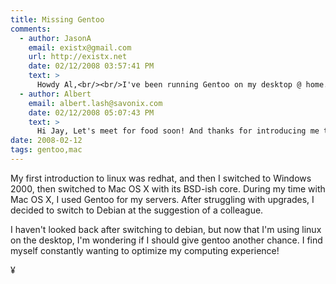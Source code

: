 ```yaml
---
title: Missing Gentoo
comments:
  - author: JasonA
    email: existx@gmail.com
    url: http://existx.net
    date: 02/12/2008 03:57:41 PM
    text: >
      Howdy Al,<br/><br/>I've been running Gentoo on my desktop @ home. More flexibility for me to optimize my machine with fairly recent versions of apps!<br/><br/>I'll shoot you an e-mail soon.. got busy again!<br/><br/>-Jay
  - author: Albert
    email: albert.lash@savonix.com
    date: 02/12/2008 05:07:43 PM
    text: >
      Hi Jay, Let's meet for food soon! And thanks for introducing me to Debian! :-)
date: 2008-02-12
tags: gentoo,mac
---
```

My first introduction to linux was redhat, and then I switched to Windows 2000, then switched to Mac OS X with its BSD-ish core. During my time with Mac OS X, I used Gentoo for my servers. After struggling with upgrades, I decided to switch to Debian at the suggestion of a colleague.

I haven't looked back after switching to debian, but now that I'm using linux on the desktop, I'm wondering if I should give gentoo another chance. I find myself constantly wanting to optimize my computing experience!

¥

